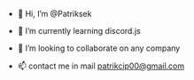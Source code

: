 - 👋 Hi, I’m @Patriksek

- 🌱 I’m currently learning discord.js
- 💞️ I’m looking to collaborate on any company
- 📫 contact me in mail patrikcip00@gmail.com

<!---
Patriksek/Patriksek is a ✨ special ✨ repository because its `README.md` (this file) appears on your GitHub profile.
You can click the Preview link to take a look at your changes.
--->
